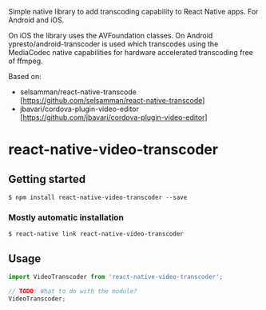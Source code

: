 Simple native library to add transcoding capability to React Native apps. For Android and iOS.

On iOS the library uses the AVFoundation classes. On Android ypresto/android-transcoder is used which transcodes using the MediaCodec native capabilities for hardware accelerated transcoding free of ffmpeg. 

Based on:
- selsamman/react-native-transcode [https://github.com/selsamman/react-native-transcode]
- jbavari/cordova-plugin-video-editor [https://github.com/jbavari/cordova-plugin-video-editor]

# react-native-video-transcoder

## Getting started

`$ npm install react-native-video-transcoder --save`

### Mostly automatic installation

`$ react-native link react-native-video-transcoder`

## Usage
```javascript
import VideoTranscoder from 'react-native-video-transcoder';

// TODO: What to do with the module?
VideoTranscoder;
```
